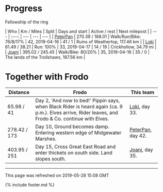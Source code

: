 
# Progress

Fellowship of the ring

| Who | Km / Miles | Split | Days and start | Active / rest | Next milepost |
| --- | :---: | --- | --- | --- |
| [PeterPan](users/PeterPan.md) | 270.39 / 168.01 | Walk/Run/Bike: 76/8/17% | 42, 2019-04-16 | 41 / 1 | Ruins of Weathertop, 117.46 km |
| [Loki](users/Loki.md) | 61.49 / 38.21 | Run: 100% | 33, 2019-04-17 | 14 / 19 | Crickhollow, 34.79 mi |
| [Joani](users/Joani.md) | 395.02 / 245.45 | Walk/Bike: 80/20% | 35, 2019-04-16 | 35 / 0 | The lands of the Trollshaws, 187.56 km |

# Together with Frodo

| Distance | Frodo | This team |
| --- | --- | --- |
| 65.98 / 41 | Day 2, 'And now to bed!' Pippin says, when Black Rider is heard again (ca. 9 p.m.). Elves arrive, Rider leaves, and Frodo & Co. continue with Elves. |  [Loki](users/Loki.md), day 33. |
| 278.42 / 173 | Day 10, Ground becomes damp. Entering western edge of Midgewater Marshes. |  [PeterPan](users/PeterPan.md), day 42. |
| 403.95 / 251 | Day 15, Cross Great East Road and enter thickets on south side. Land slopes south. |  [Joani](users/Joani.md), day 35. |

---
This page was refreshed on 2019-05-28 15:08 GMT

{% include footer.md %}

